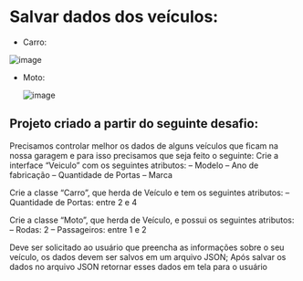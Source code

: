 # Salvar dados dos veículos:
- Carro:
  
![image](https://github.com/marialuizalacerda/controleDeVeiculos/assets/90807108/d14aa33e-066e-4df7-9a39-343afd69121a)

- Moto:
  
  ![image](https://github.com/marialuizalacerda/controleDeVeiculos/assets/90807108/84b6abf3-58a1-4701-85b3-ee5741645c69)


## Projeto criado a partir do seguinte desafio:
Precisamos controlar melhor os dados de alguns veículos que ficam na nossa garagem e para isso precisamos que seja feito o seguinte:
Crie a interface “Veiculo” com os seguintes atributos:
– Modelo
– Ano de fabricação
– Quantidade de Portas
– Marca

Crie a classe “Carro”, que herda de Veículo e tem os seguintes atributos:
– Quantidade de Portas: entre 2 e 4

Crie a classe “Moto”, que herda de Veículo, e possui os seguintes atributos:
– Rodas: 2
– Passageiros: entre 1 e 2

Deve ser solicitado ao usuário que preencha as informações sobre o seu veículo, os dados devem ser salvos em um arquivo JSON; Após salvar os dados no arquivo JSON retornar esses dados em tela para o usuário 
